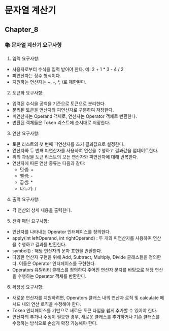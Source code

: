 # 문자열 계산기

## Chapter_8

### 📚 문자열 계산기 요구사항

1. 입력 요구사항:

- 사용자로부터 수식을 입력 받아야 한다. 예: 2 + 1 * 3 - 4 / 2
- 피연산자는 정수 형식이다.
- 지원하는 연산자는 +, -, *, /로 제한된다.

2. 토큰화 요구사항:

- 입력된 수식을 공백을 기준으로 토큰으로 분리한다.
- 분리된 토큰을 연산자와 피연산자로 구분하여 저장한다.
- 피연산자는 Operand 객체로, 연산자는 Operator 객체로 변환한다.
- 변환된 객체들은 Token 리스트에 순서대로 저장한다.

3. 연산 요구사항:

- 토큰 리스트의 첫 번째 피연산자를 초기 결과값으로 설정한다.
- 연산자와 두 번째 피연산자를 사용하여 연산을 수행하고 결과값을 업데이트한다.
- 위의 과정을 토큰 리스트의 모든 연산자와 피연산자에 대해 반복한다.
- 연산자에 따른 연산 종류는 다음과 같다:
    - 덧셈: +
    - 뺄셈: -
    - 곱셈: *
    - 나누기: /

4. 출력 요구사항:

- 각 연산의 상세 내용을 출력한다.

5. 전략 패턴 요구사항:

- 연산자를 나타내는 Operator 인터페이스를 정의한다.
- apply(int leftOperand, int rightOperand) : 두 개의 피연산자를 사용하여 연산을 수행하고 결과를 반환한다.
- symbol() : 해당 연산자의 문자 표현을 반환한다.
- 다양한 연산자 구현을 위해 Add, Subtract, Multiply, Divide 클래스들을 정의한다. 이들은 Operator 인터페이스를 구현한다.
- Operators 유틸리티 클래스를 정의하여 주어진 연산자 문자를 바탕으로 해당 연산을 수행하는 Operator 객체를 반환한다.

6. 확장성 요구사항:

- 새로운 연산자를 지원하려면, Operators 클래스 내의 연산자 로직 및 calculate 메서드 내의 연산 로직을 수정해야 한다.
- Token 인터페이스를 기반으로 새로운 토큰 타입을 쉽게 추가할 수 있어야 한다.
- 연산자의 추가나 수정이 필요한 경우, 새로운 클래스를 추가하거나 기존 클래스를 수정하는 방식으로 손쉽게 확장 가능해야 한다.